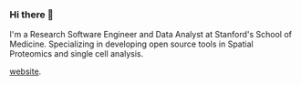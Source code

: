 ### Hi there 👋

<!--
**srivarra/srivarra** is a ✨ _special_ ✨ repository because its `README.md` (this file) appears on your GitHub profile.
-->

I'm a Research Software Engineer and Data Analyst at Stanford's School of Medicine. Specializing in developing open source tools in Spatial Proteomics and single cell analysis.

[website][srivarra-dev].

[srivarra-dev]: srivarra.dev
